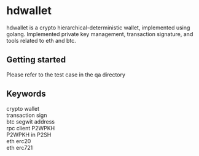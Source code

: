 # hdwallet

hdwallet is a crypto hierarchical-deterministic wallet, implemented using golang. Implemented private key management, transaction signature, and tools related to eth and btc.

## Getting started

Please refer to the test case in the qa directory

## Keywords

crypto wallet  
transaction sign  
btc segwit address  
rpc client
P2WPKH  
P2WPKH in P2SH  
eth erc20  
eth erc721  
